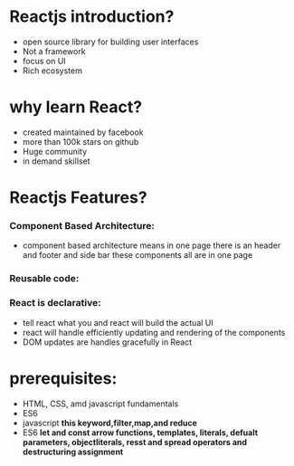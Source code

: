 # Reactjs introduction?
- open source library for building user interfaces
- Not a framework
- focus on UI
- Rich ecosystem

# why learn React?
- created maintained by facebook
- more than 100k stars on github
- Huge community
- in demand skillset

# Reactjs Features?
### Component Based Architecture:
- component based architecture means in one page there is an header and footer and side bar these components all are in one page
### Reusable code:
### React is declarative:
- tell react what you and react will build the actual UI
- react will handle efficiently updating and rendering of the components
- DOM updates are handles gracefully in React


# prerequisites:
- HTML, CSS, amd javascript fundamentals
- ES6
- javascript    **this keyword,filter,map,and reduce**
- ES6  **let and const arrow functions, templates, literals, defualt parameters, objectliterals, resst and spread operators and destructuring assignment**
